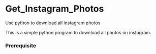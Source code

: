 # Get_Instagram_Photos
Use python to download all instagram photos

This is a simple python program to download all photos on instagram.

### Prerequisite
